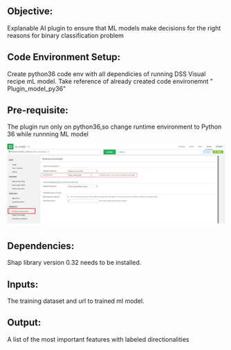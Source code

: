 ## Objective: 
Explanable AI plugin to ensure that ML models make decisions for the right reasons for binary classification problem

##  Code Environment Setup: 
Create python36 code env with all dependicies of running DSS Visual recipe mL model. Take reference of already created code environemnt " Plugin_model_py36"

## Pre-requisite:
The plugin run only on python36,so change runtime environment to Python 36 while runnning ML model  

![Changing runtime Environment](https://github.com/vikrampz/Explianable-AI-plugin/blob/master/pictures/CodeEnv.png)

## Dependencies: 
Shap library version 0.32 needs to be installed.


## Inputs: 
The training dataset and url to trained ml model.

## Output: 
A list of the most important features with labeled directionalities




